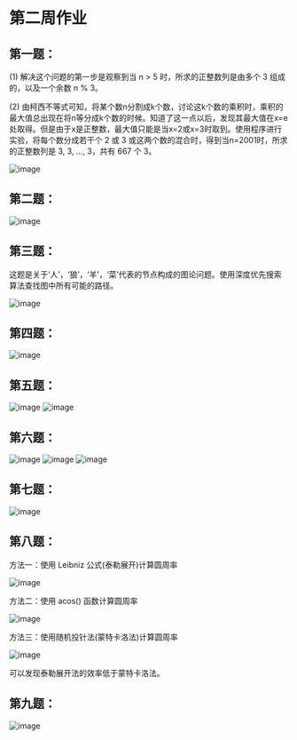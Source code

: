 # 第二周作业
## 第一题：

(1) 解决这个问题的第一步是观察到当 n > 5 时，所求的正整数列是由多个 3 组成的，以及一个余数 n % 3。

(2) 由柯西不等式可知，将某个数n分割成k个数，讨论这k个数的乘积时，乘积的最大值总出现在将n等分成k个数的时候。知道了这一点以后，发现其最大值在x=e处取得。但是由于x是正整数，最大值只能是当x=2或x=3时取到。使用程序进行实验，将每个数分成若干个 2 或 3 或这两个数的混合时，得到当n=2001时，所求的正整数列是 3, 3, ..., 3，共有 667 个 3。

![image](https://github.com/litterqi/Introduction-to-data-science-and-engineering/assets/123362884/56970516-a6ad-4546-afb1-06f92e1020b0)

## 第二题：
![image](https://github.com/litterqi/Introduction-to-data-science-and-engineering/assets/123362884/4bca5fa9-ba0c-4f75-afd6-65009d3c3ce3)

## 第三题：
这题是关于‘人’，‘狼’，‘羊’，‘菜’代表的节点构成的图论问题。使用深度优先搜索算法查找图中所有可能的路径。

![image](https://github.com/litterqi/Introduction-to-data-science-and-engineering/assets/123362884/386a169d-a7d7-4a8b-a680-9da796b87896)

## 第四题：

![image](https://github.com/litterqi/Introduction-to-data-science-and-engineering/assets/123362884/416201f3-3594-4ecf-a192-60def425eb95)

## 第五题：

![image](https://github.com/litterqi/Introduction-to-data-science-and-engineering/assets/123362884/d2b27197-e3be-4608-842e-9d0afff1fd06)
![image](https://github.com/litterqi/Introduction-to-data-science-and-engineering/assets/123362884/af8a5685-eca8-4bb9-80cc-9d4229b8569f)

## 第六题：

![image](https://github.com/litterqi/Introduction-to-data-science-and-engineering/assets/123362884/c02fcc3a-7fcf-4f14-826d-5dc1e51c9a0c)
![image](https://github.com/litterqi/Introduction-to-data-science-and-engineering/assets/123362884/e2d63a7e-74c0-45f8-a3d0-6b9bff2e47c7)
![image](https://github.com/litterqi/Introduction-to-data-science-and-engineering/assets/123362884/50b8e098-955d-44f0-a20a-03b9be27790e)

## 第七题：

![image](https://github.com/litterqi/Introduction-to-data-science-and-engineering/assets/123362884/e8b1bec7-ab17-4009-84e9-11afdca238bf)

## 第八题：

方法一：使用 Leibniz 公式(泰勒展开)计算圆周率

![image](https://github.com/litterqi/Introduction-to-data-science-and-engineering/assets/123362884/6bc34c25-73d3-402e-90e8-4c229d48a281)

方法二：使用 acos() 函数计算圆周率

![image](https://github.com/litterqi/Introduction-to-data-science-and-engineering/assets/123362884/dd0b7f1d-57fb-43b5-9a4e-29d211718305)

方法三：使用随机投针法(蒙特卡洛法)计算圆周率

![image](https://github.com/litterqi/Introduction-to-data-science-and-engineering/assets/123362884/78bb1423-91c9-4f6b-884a-3901f7eda70a)

可以发现泰勒展开法的效率低于蒙特卡洛法。
## 第九题：

![image](https://github.com/litterqi/Introduction-to-data-science-and-engineering/assets/123362884/fda96435-49a1-49c9-82e2-f31e73a56be3)
